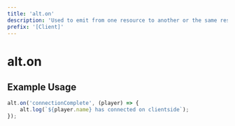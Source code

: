 ```yaml
---
title: 'alt.on'
description: 'Used to emit from one resource to another or the same resource.'
prefix: '[Client]'
---
```


# alt.on

## Example Usage

```js
alt.on('connectionComplete', (player) => {
    alt.log(`${player.name} has connected on clientside`);
});
```
